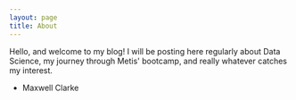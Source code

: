 ```yaml
---
layout: page
title: About
---
```


<p class="message">
  Hello, and welcome to my blog! I will be posting here regularly about Data Science, my journey through Metis' bootcamp, and really whatever catches my interest. 

  - Maxwell Clarke
</p>


